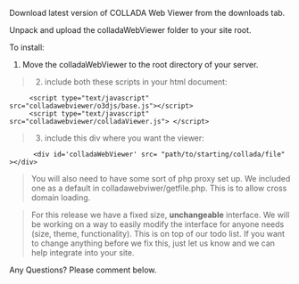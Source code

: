 Download latest version of COLLADA Web Viewer from the downloads tab.

Unpack and upload the colladaWebViewer folder to your site root.

To install:
  1. Move the colladaWebViewer to the root directory of your server.

> 2) include both these scripts in your html document:
```
     <script type="text/javascript" src="colladawebviewer/o3djs/base.js"></script> 
     <script type="text/javascript" src="colladawebviewer/colladaViewer.js"> </script> 
```

> 3) include this div where you want the viewer:
```
      <div id='colladaWebViewer' src= "path/to/starting/collada/file" ></div> 
```

> You will also need to have some sort of php proxy set up.  We included one as a default in colladawebviwer/getfile.php.  This is to allow cross domain loading.

> For this release we have a fixed size, **unchangeable** interface.  We will be working on a way to easily modify the interface for anyone needs (size, theme, functionality).  This is on top of our todo list.  If you want to change anything before we fix this, just let us know and we can help integrate into your site.

Any Questions?  Please comment below.